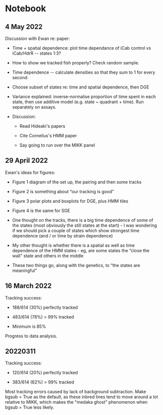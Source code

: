 # Notebook

## 4 May 2022

Discussion with Ewan re: paper:

* Time + spatial dependence: plot time dependance of iCab control vs iCab/HdrR -- states 1:3?

* How to show we tracked fish properly? Check random sample. 

* Time dependence -- calculate densities so that they sum to 1 for every second

* Choose subset of states re: time and spatial dependence, then DGE

* Variance explained: inverse-normalise proportion of time spent in each state, then use additive model (e.g. state ~ quadrant + time). Run separately on assays.

* Discussion: 

    - Read Hideaki's papers

    - Cite Cornelius's HMM paper

    - Say going to run over the MIKK panel

## 29 April 2022

Ewan's ideas for figures:

* Figure 1 diagram of the set up, the pairing and then some tracks

* Figure 2 is something about “our tracking is good”

* Figure 3 polar plots and boxplots for DGE, plus HMM tiles

* Figure 4 is the same for SGE

* One thought on the tracks, there is a big time dependence of some of the states (most obviously the still states at the start) - I was wondering if we should pick a couple of states which show strongest time dependence (and / or time by strain dependence)

* My other thought is whether there is a spatial as well as time dependence of the HMM states - eg, are some states the “close the wall” state and others in the middle

* These two things go, along with the genetics, to “the states are meaningful”

## 16 March 2022

Tracking success:

* 188/614 (30%) perfectly tracked

* 483/614 (78%) > 99% tracked

* Minimum is 85%

Progress to data analysis.

## 20220311

Tracking success: 

* 120/614 (20%) perfectly tracked

* 383/614 (62%) > 99% tracked

Most tracking errors caused by lack of background subtraction.
Make bgsub = True as the default, as these inbred lines tend to move around a lot relative to MIKK, which makes the "medaka ghost" phenomenon when bgsub = True less likely.

